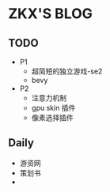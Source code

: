 # ZKX'S BLOG

## TODO
- P1
	- 超简短的独立游戏-se2
	- bevy
- P2
	- 注意力机制
	- gpu skin 插件
	- 像素选择插件

## Daily

- 游资网
- 策划书
- 

